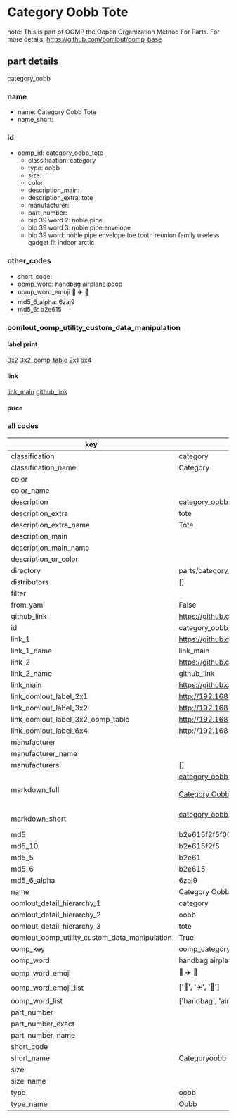 # Category Oobb Tote  

note: This is part of OOMP the Oopen Organization Method For Parts. For more details: https://github.com/oomlout/oomp_base

##  part details



category_oobb

### name
* name: Category Oobb Tote
* name_short: 
### id
* oomp_id: category_oobb_tote
  * classification: category
  * type: oobb
  * size: 
  * color: 
  * description_main: 
  * description_extra: tote
  * manufacturer: 
  * part_number: 
  * bip 39 word 2: noble pipe
  * bip 39 word 3: noble pipe envelope
  * bip 39 word: noble pipe envelope toe tooth reunion family useless gadget fit indoor arctic

### other_codes
* short_code: 
* oomp_word: handbag airplane poop
* oomp_word_emoji :handbag: :airplane: :poop:
* md5_6_alpha: 6zaj9
* md5_6: b2e615






### oomlout_oomp_utility_custom_data_manipulation
#### label print
[3x2](http://192.168.1.245:1112/?label=oomp%206zaj9)
[3x2_oomp_table](http://192.168.1.107:1112/?label=oomp%206zaj9)
[2x1](http://192.168.1.242:1112/?label=oomp%206zaj9)
[6x4](http://192.168.1.55:1112/?label=oomp%206zaj9)    

#### link

[link_main](https://github.com/oomlout/oomlout_oomp_current_version_messy/tree/main/parts/category_oobb_tote) [github_link](https://github.com/oomlout/oomlout_oomp_part_src/tree/main/parts/category_oobb_tote)                             

#### price







### all codes 
| key | value |  
| --- | --- |  
| classification | category |  
| classification_name | Category |  
| color |  |  
| color_name |  |  
| description | category_oobb |  
| description_extra | tote |  
| description_extra_name | Tote |  
| description_main |  |  
| description_main_name |  |  
| description_or_color |   |  
| directory | parts/category_oobb_tote |  
| distributors | [] |  
| filter |  |  
| from_yaml | False |  
| github_link | https://github.com/oomlout/oomlout_oomp_part_src/tree/main/parts/category_oobb_tote |  
| id | category_oobb_tote |  
| link_1 | https://github.com/oomlout/oomlout_oomp_current_version_messy/tree/main/parts/category_oobb_tote |  
| link_1_name | link_main |  
| link_2 | https://github.com/oomlout/oomlout_oomp_part_src/tree/main/parts/category_oobb_tote |  
| link_2_name | github_link |  
| link_main | https://github.com/oomlout/oomlout_oomp_current_version_messy/tree/main/parts/category_oobb_tote |  
| link_oomlout_label_2x1 | http://192.168.1.242:1112/?label=oomp%206zaj9 |  
| link_oomlout_label_3x2 | http://192.168.1.245:1112/?label=oomp%206zaj9 |  
| link_oomlout_label_3x2_oomp_table | http://192.168.1.107:1112/?label=oomp%206zaj9 |  
| link_oomlout_label_6x4 | http://192.168.1.55:1112/?label=oomp%206zaj9 |  
| manufacturer |  |  
| manufacturer_name |  |  
| manufacturers | [] |  
| markdown_full | [category_oobb_tote](https://github.com/oomlout/oomlout_oomp_current_version_messy/tree/main/parts/category_oobb_tote)<br>[](https://github.com/oomlout/oomlout_oomp_current_version_messy/tree/main/parts/category_oobb_tote)<br>[Category Oobb Tote](https://github.com/oomlout/oomlout_oomp_current_version_messy/tree/main/parts/category_oobb_tote)<br><br> |  
| markdown_short | [category_oobb_tote](https://github.com/oomlout/oomlout_oomp_current_version_messy/tree/main/parts/category_oobb_tote)<br><br> |  
| md5 | b2e615f2f5f00a52e1726e3897a954ad |  
| md5_10 | b2e615f2f5 |  
| md5_5 | b2e61 |  
| md5_6 | b2e615 |  
| md5_6_alpha | 6zaj9 |  
| name | Category Oobb Tote |  
| oomlout_detail_hierarchy_1 | category |  
| oomlout_detail_hierarchy_2 | oobb |  
| oomlout_detail_hierarchy_3 | tote |  
| oomlout_oomp_utility_custom_data_manipulation | True |  
| oomp_key | oomp_category_oobb_tote |  
| oomp_word | handbag airplane poop |  
| oomp_word_emoji | :handbag: :airplane: :poop: |  
| oomp_word_emoji_list | [':handbag:', ':airplane:', ':poop:'] |  
| oomp_word_list | ['handbag', 'airplane', 'poop'] |  
| part_number |  |  
| part_number_exact |  |  
| part_number_name |  |  
| short_code |  |  
| short_name | Categoryoobb |  
| size |  |  
| size_name |  |  
| type | oobb |  
| type_name | Oobb |  
